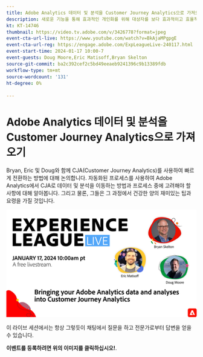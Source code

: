 ```yaml
---
title: Adobe Analytics 데이터 및 분석을 Customer Journey Analytics으로 가져오기
description: 새로운 기능을 통해 효과적인 개인화를 위해 대상자를 보다 효과적이고 효율적으로 활성화하는 방법에 대해 알아봅니다.
kt: KT-14746
thumbnail: https://video.tv.adobe.com/v/3426778?format=jpeg
event-cta-url-live: https://www.youtube.com/watch?v=BkAjaMPgpgE
event-cta-url-reg: https://engage.adobe.com/ExpLeagueLive-240117.html
event-start-time: 2024-01-17 10:00-7
event-guests: Doug Moore,Eric Matisoff,Bryan Skelton
source-git-commit: ba2c392cef2c5bd49eeaeb9241396c9b13389fdb
workflow-type: tm+mt
source-wordcount: '131'
ht-degree: 0%

---
```


# Adobe Analytics 데이터 및 분석을 Customer Journey Analytics으로 가져오기

Bryan, Eric 및 Doug와 함께 CJA(Customer Journey Analytics)를 사용하여 빠르게 전환하는 방법에 대해 논의합니다. 자동화된 프로세스를 사용하여 Adobe Analytics에서 CJA로 데이터 및 분석을 이동하는 방법과 프로세스 중에 고려해야 할 사항에 대해 알아봅니다. 그리고 물론, 그들은 그 과정에서 건강한 양의 재미있는 팁과 요령을 가질 것입니다.

[![ExL LIVE 2024년 1월 17일](assets/Jan17_2024_WebBanner.jpg)](https://engage.adobe.com/ExpLeagueLive-240117.html)

이 라이브 세션에서는 항상 그렇듯이 채팅에서 질문을 하고 전문가로부터 답변을 얻을 수 있습니다.

**이벤트를 등록하려면 위의 이미지를 클릭하십시오!**.





